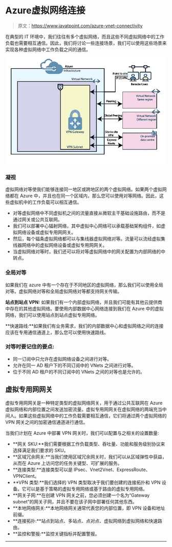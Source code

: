 # Azure虚拟网络连接

> 原文：<https://www.javatpoint.com/azure-vnet-connectivity>

在典型的 IT 环境中，我们往往有多个虚拟网络，而且这些不同虚拟网络中的工作负载也需要相互通信。因此，我们将讨论一些连接场景，我们可以使用这些场景来实现各种虚拟网络中工作负载之间的通信。

![Azure VNet Connectivity](img/04ffb96b1da1719b0552c3b1e56b3e42.png)

### 凝视

虚拟网络对等使我们能够连接同一地区或跨地区的两个虚拟网络。如果两个虚拟网络都在 Azure 中，并且也在同一个区域内，那么您可以使用对等网络。因此，这些虚拟机中的工作负载可以相互通信。

*   对等虚拟网络中不同虚拟机之间的流量直接从微软主干基础设施路由，而不是通过网关或公共互联网。
*   我们可以部署中心辐射网络，其中虚拟中心网络可以承载基础架构组件，如虚拟网络设备或虚拟专用网网关。
*   然后，每个辐条虚拟网络都可以与集线器虚拟网络对等。流量可以流经虚拟集线器网络中的虚拟网络设备或虚拟专用网网关。
*   当虚拟网络对等时，我们还可以将对等虚拟网络中的网关配置为内部网络的中转点。

### 全局对等

如果我们在 azure 中有一个存在于不同地区的虚拟网络，那么我们可以使用全局对等。虚拟网络对等和全局虚拟网络对等都支持网关传输。

**站点到站点 VPN:** 如果我们有一个内部虚拟网络，并且我们可能有其他云提供商中存在的其他虚拟网络。要使用内部数据中心网络连接到我们在 Azure 中的虚拟网络，我们可以使用站点到站点虚拟专用网络。

**快速路线:**如果我们有业务需求，我们的内部数据中心和虚拟网络之间的连接应该在专用通信通道上，那么您可以使用快速路线。

### 对等时要记住的要点:

*   同一订阅中只允许在虚拟网络设备之间进行对等。
*   允许在同一 AD 租户下的不同订阅中的 VNets 之间进行对等。
*   位于不同 AD 租户的不同订阅中的 VNets 之间的对等也是允许的。

## 虚拟专用网网关

虚拟专用网网关是一种特定类型的虚拟网络网关，用于通过公共互联网在 Azure 虚拟网络和内部位置之间发送加密流量。虚拟专用网网关在虚拟网络的两端充当中间人。如果这些虚拟网络中的工作负载需要相互通信，它们将通过两个虚拟网络的 VPN 网关之间的加密通信通道进行通信。

当我们计划在 Azure 中部署 VPN 网关时，我们可以配置与之相关的设置数量:

*   **网关 SKU:**我们需要根据工作负载类型、吞吐量、功能和服务级别协议来选择满足我们要求的 SKU。
*   **区域冗余网关:**当我们使用区域冗余网关时，我们可以从区域弹性中获益，从而在 Azure 上访问您的任务关键型、可扩展的服务。
*   **连接类型:**连接类型可以是 IPsec、Vnet2Vnet、ExpressRoute、VPNClient。
*   **VPN 类型:**我们选择的 VPN 类型取决于我们要创建的连接拓扑和 VPN 设备。它可以是基于策略的虚拟专用网络或基于路由的虚拟专用网络。
*   **网关子网:**在创建 VPN 网关之前，您必须创建一个名为“Gateway subnet”的网关子网，并且不要在该子网中部署任何其他东西。
*   **本地网络网关:**本地网络网关通常代表您的内部位置，即 VPN 设备和地址前缀。
*   **连接拓扑:**站点到站点、多站点、点对点、虚拟网络到虚拟网络和快速路由。
*   **监控和警报:**监控关键指标并配置警报。

* * *